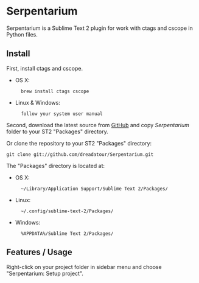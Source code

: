 Serpentarium
============

Serpentarium is a Sublime Text 2 plugin for work with ctags and cscope in Python files.

Install
-------

First, install ctags and cscope.

* OS X:

		brew install ctags cscope

* Linux & Windows:

		follow your system user manual


Second, download the latest source from [GitHub](https://github.com/dreadatour/Serpentarium/zipball/master) and copy *Serpentarium* folder to your ST2 "Packages" directory.

Or clone the repository to your ST2 "Packages" directory:

    git clone git://github.com/dreadatour/Serpentarium.git


The "Packages" directory is located at:

* OS X:

        ~/Library/Application Support/Sublime Text 2/Packages/

* Linux:

        ~/.config/sublime-text-2/Packages/

* Windows:

        %APPDATA%/Sublime Text 2/Packages/

Features / Usage
----------------

Right-click on your project folder in sidebar menu and choose "Serpentarium: Setup project".

